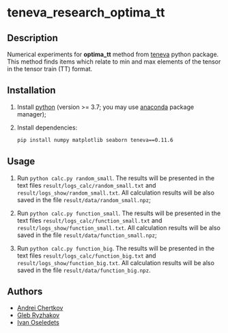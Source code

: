 # teneva_research_optima_tt


## Description

Numerical experiments for **optima_tt** method from [teneva](https://github.com/AndreiChertkov/teneva) python package. This method finds items which relate to min and max elements of the tensor in the tensor train (TT) format.


## Installation

1. Install [python](https://www.python.org) (version >= 3.7; you may use [anaconda](https://www.anaconda.com) package manager);

2. Install dependencies:
    ```bash
    pip install numpy matplotlib seaborn teneva==0.11.6
    ```


## Usage

1. Run `python calc.py random_small`. The results will be presented in the text files `result/logs_calc/random_small.txt` and `result/logs_show/random_small.txt`. All calculation results will be also saved in the file `result/data/random_small.npz`;

2. Run `python calc.py function_small`. The results will be presented in the text files `result/logs_calc/function_small.txt` and `result/logs_show/function_small.txt`. All calculation results will be also saved in the file `result/data/function_small.npz`;

3. Run `python calc.py function_big`. The results will be presented in the text files `result/logs_calc/function_big.txt` and `result/logs_show/function_big.txt`. All calculation results will be also saved in the file `result/data/function_big.npz`.


## Authors

- [Andrei Chertkov](https://github.com/AndreiChertkov)
- [Gleb Ryzhakov](https://github.com/G-Ryzhakov)
- [Ivan Oseledets](https://github.com/oseledets)
